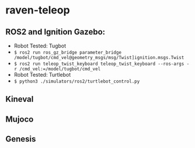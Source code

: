 # raven-teleop

## ROS2 and Ignition Gazebo:
- Robot Tested: Tugbot
- ```$ ros2 run ros_gz_bridge parameter_bridge /model/tugbot/cmd_vel@geometry_msgs/msg/Twist]ignition.msgs.Twist ```
- ```$ ros2 run teleop_twist_keyboard teleop_twist_keyboard --ros-args -r /cmd_vel:=/model/tugbot/cmd_vel ```
- Robot Tested: Turtlebot
- ```$ python3 ./simulators/ros2/turtlebot_control.py```

## Kineval



## Mujoco



## Genesis
